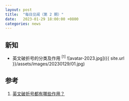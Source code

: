 ```yaml
---
layout: post
title:  "每日见闻（第 2 期）"
date:   2023-01-29 18:00:00 +0800
categories: news
---
```


## 新知

- 英文破折号的分类及作用 <sup>[1]</sup>
    ![avatar-2023.jpg]({{ site.url }}/assets/images/20230129/01.jpg)

## 参考

1. [英文破折号都有哪些作用？](https://zhuanlan.zhihu.com/p/107452436)

